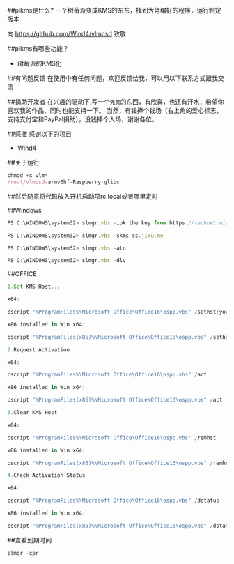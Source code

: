 ##pikms是什么?
一个树莓派变成KMS的东东，找到大佬编好的程序，运行制定版本

向
https://github.com/Wind4/vlmcsd
致敬

##pikms有哪些功能？

* 树莓派的KMS化


##有问题反馈
在使用中有任何问题，欢迎反馈给我，可以用以下联系方式跟我交流


##捐助开发者
在兴趣的驱动下,写一个`免费`的东西，有欣喜，也还有汗水，希望你喜欢我的作品，同时也能支持一下。
当然，有钱捧个钱场（右上角的爱心标志，支持支付宝和PayPal捐助），没钱捧个人场，谢谢各位。

##感激
感谢以下的项目

* [Wind4](https://github.com/Wind4/vlmcsd) 

##关于运行

```javascript
chmod +x vlm*
/root/vlmcsd-armv6hf-Raspberry-glibc
```

##然后随意将代码放入开机启动项rc.local或者哪里定时

##Windows
```javascript
PS C:\WINDOWS\system32> slmgr.vbs -ipk the key from https://technet.microsoft.com/en-us/library/ff793409.aspx or https://technet.microsoft.com/zh-cn/library/jj612867

PS C:\WINDOWS\system32> slmgr.vbs -skms ss.jixu.me

PS C:\WINDOWS\system32> slmgr.vbs -ato

PS C:\WINDOWS\system32> slmgr.vbs -dlv
```
##OFFICE
```javascript
1.Set KMS Host...

x64:

cscript "%ProgramFiles%\Microsoft Office\Office16\ospp.vbs" /sethst:youraddress

x86 installed in Win x64:

cscript "%ProgramFiles(x86)%\Microsoft Office\Office16\ospp.vbs" /sethst:youraddress

2.Request Activation

x64:

cscript "%ProgramFiles%\Microsoft Office\Office16\ospp.vbs" /act

x86 installed in Win x64:

cscript "%ProgramFiles(x86)%\Microsoft Office\Office16\ospp.vbs" /act

3.Clear KMS Host

x64:

cscript "%ProgramFiles%\Microsoft Office\Office16\ospp.vbs" /remhst

x86 installed in Win x64:

cscript "%ProgramFiles(x86)%\Microsoft Office\Office16\ospp.vbs" /remhst

4.Check Activation Status

x64:

cscript "%ProgramFiles%\Microsoft Office\Office16\ospp.vbs" /dstatus

x86 installed in Win x64:

cscript "%ProgramFiles(x86)%\Microsoft Office\Office16\ospp.vbs" /dstatus
```

##查看到期时间

```javascript
slmgr -xpr
```
